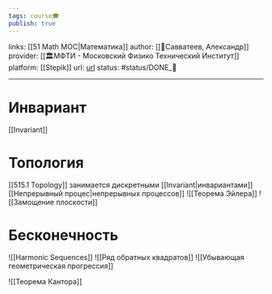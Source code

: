 ```yaml
---
tags: course🎓
publish: true
---
```

links: [[51 Math MOC|Математика]]
author: [[👤Савватеев, Александр]]
provider: [[🏛МФТИ - Московский Физико Технический Институт]]
platform: [[Stepik]]
url: [url](https://www.coursera.org/learn/matematika-dlya-vseh)
status: #status/DONE_🌳 

---

# Инвариант
[[Invariant]]


# Топология
[[515.1 Topology]] занимается дискретными [[Invariant|инвариантами]] [[Непрерывный процес|непрерывных процессов]]
![[Теорема Эйлера]]
![[Замощение плоскости]]

# Бесконечность
![[Harmonic Sequences]]
![[Ряд обратных квадратов]]
![[Убывающая геометрическая прогрессия]]

![[Теорема Кантора]]